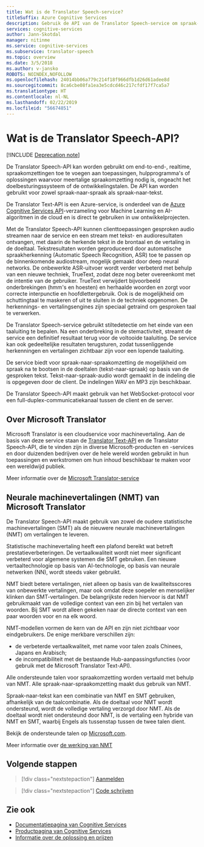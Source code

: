```yaml
---
title: Wat is de Translator Speech-service?
titleSuffix: Azure Cognitive Services
description: Gebruik de API van de Translator Speech-service om spraak-naar-spraak- en spraak-naar-tekstvertaling toe te voegen aan uw toepassingen.
services: cognitive-services
author: Jann-Skotdal
manager: nitinme
ms.service: cognitive-services
ms.subservice: translator-speech
ms.topic: overview
ms.date: 3/5/2018
ms.author: v-jansko
ROBOTS: NOINDEX,NOFOLLOW
ms.openlocfilehash: 24014bb06a779c214f18f966dfb1d26d61adee8d
ms.sourcegitcommit: 8ca6cbe08fa1ea3e5cdcd46c217cfdf17f7ca5a7
ms.translationtype: HT
ms.contentlocale: nl-NL
ms.lasthandoff: 02/22/2019
ms.locfileid: "56674851"
---
```

# <a name="what-is-translator-speech-api"></a>Wat is de Translator Speech-API?

[!INCLUDE [Deprecation note](../../../includes/cognitive-services-translator-speech-deprecation-note.md)]

De Translator Speech-API kan worden gebruikt om end-to-end-, realtime, spraakomzettingen toe te voegen aan toepassingen, hulpprogramma's of oplossingen waarvoor meertalige spraakomzetting nodig is, ongeacht het doelbesturingssysteem of de ontwikkelingstalen. De API kan worden gebruikt voor zowel spraak-naar-spraak als spraak-naar-tekst.

De Translator Text-API is een Azure-service, is onderdeel van de [Azure Cognitive Services API](https://docs.microsoft.com/azure/)-verzameling voor Machine Learning en AI-algoritmen in de cloud en is direct te gebruiken in uw ontwikkelprojecten.

Met de Translator Speech-API kunnen clienttoepassingen gesproken audio streamen naar de service en een stream met tekst- en audioresultaten ontvangen, met daarin de herkende tekst in de brontaal en de vertaling in de doeltaal. Tekstresultaten worden geproduceerd door automatische spraakherkenning (Automatic Speech Recognition, ASR) toe te passen op de binnenkomende audiostream, mogelijk gemaakt door deep neural networks. De onbewerkte ASR-uitvoer wordt verder verbeterd met behulp van een nieuwe techniek, TrueText, zodat deze nog beter overeenkomt met de intentie van de gebruiker. TrueText verwijdert bijvoorbeeld onderbrekingen (hmm's en hoesten) en herhaalde woorden en zorgt voor correcte interpunctie en hoofdlettergebruik. Ook is de mogelijkheid om schuttingtaal te maskeren of uit te sluiten in de techniek opgenomen. De herkennings- en vertalingsengines zijn speciaal getraind om gesproken taal te verwerken.

De Translator Speech-service gebruikt stiltedetectie om het einde van een taaluiting te bepalen. Na een onderbreking in de stemactiviteit, streamt de service een definitief resultaat terug voor de voltooide taaluiting. De service kan ook gedeeltelijke resultaten terugsturen, zodat tussenliggende herkenningen en vertalingen zichtbaar zijn voor een lopende taaluiting.

De service biedt voor spraak-naar-spraakomzetting de mogelijkheid om spraak na te bootsen in de doeltalen (tekst-naar-spraak) op basis van de gesproken tekst. Tekst-naar-spraak-audio wordt gemaakt in de indeling die is opgegeven door de client. De indelingen WAV en MP3 zijn beschikbaar.

De Translator Speech-API maakt gebruik van het WebSocket-protocol voor een full-duplex-communicatiekanaal tussen de client en de server.

## <a name="about-microsoft-translator"></a>Over Microsoft Translator
Microsoft Translator is een cloudservice voor machinevertaling. Aan de basis van deze service staan de [Translator Text-API](https://www.microsoft.com/en-us/translator/translatorapi.aspx) en de Translator Speech-API, die te vinden zijn in diverse Microsoft-producten en -services en door duizenden bedrijven over de hele wereld worden gebruikt in hun toepassingen en werkstromen om hun inhoud beschikbaar te maken voor een wereldwijd publiek.

Meer informatie over de [Microsoft Translator-service](https://www.microsoft.com/en-us/translator/home.aspx)

## <a name="microsoft-translator-neural-machine-translation-nmt"></a>Neurale machinevertalingen (NMT) van Microsoft Translator
De Translator Speech-API maakt gebruik van zowel de oudere statistische machinevertalingen (SMT) als de nieuwere neurale machinevertalingen (NMT) om vertalingen te leveren.

Statistische machinevertaling heeft een plafond bereikt wat betreft prestatieverbeteringen. De vertaalkwaliteit wordt niet meer significant verbeterd voor algemene systemen die SMT gebruiken. Een nieuwe vertaaltechnologie op basis van AI-technologie, op basis van neurale netwerken (NN), wordt steeds vaker gebruikt.

NMT biedt betere vertalingen, niet alleen op basis van de kwaliteitsscores van onbewerkte vertalingen, maar ook omdat deze soepeler en menselijker klinken dan SMT-vertalingen.
De belangrijkste reden hiervoor is dat NMT gebruikmaakt van de volledige context van een zin bij het vertalen van woorden. Bij SMT wordt alleen gekeken naar de directe context van een paar woorden voor en na elk woord.

NMT-modellen vormen de kern van de API en zijn niet zichtbaar voor eindgebruikers. De enige merkbare verschillen zijn:
* de verbeterde vertaalkwaliteit, met name voor talen zoals Chinees, Japans en Arabisch;
* de incompatibiliteit met de bestaande Hub-aanpassingsfuncties (voor gebruik met de Microsoft Translator Text-API).

Alle ondersteunde talen voor spraakomzetting worden vertaald met behulp van NMT. Alle spraak-naar-spraakomzetting maakt dus gebruik van NMT.

Spraak-naar-tekst kan een combinatie van NMT en SMT gebruiken, afhankelijk van de taalcombinatie. Als de doeltaal voor NMT wordt ondersteund, wordt de volledige vertaling verzorgd door NMT. Als de doeltaal wordt niet ondersteund door NMT, is de vertaling een hybride van NMT en SMT, waarbij Engels als tussenstap tussen de twee talen dient.

Bekijk de ondersteunde talen op [Microsoft.com](https://www.microsoft.com/en-us/translator/languages.aspx).

Meer informatie over [de werking van NMT](https://www.microsoft.com/en-us/translator/mt.aspx#nnt)

## <a name="next-steps"></a>Volgende stappen

> [!div class="nextstepaction"]
> [Aanmelden](translator-speech-how-to-signup.md)

> [!div class="nextstepaction"]
> [Code schrijven](quickstarts/csharp.md)

## <a name="see-also"></a>Zie ook
- [Documentatiepagina van Cognitive Services](https://docs.microsoft.com/azure/)
- [Productpagina van Cognitive Services](https://azure.microsoft.com/services/cognitive-services/)
- [Informatie over de oplossing en prijzen](https://www.microsoft.com/en-us/translator/home.aspx)

